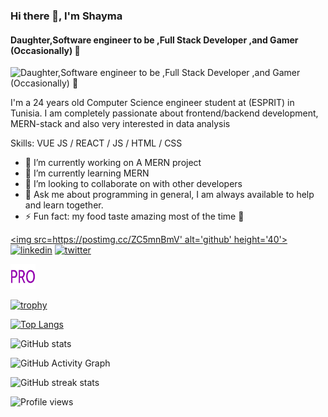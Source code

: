 ### Hi there 👋, I'm Shayma
#### Daughter,Software engineer to be ,Full Stack Developer ,and Gamer (Occasionally) 🤣
![Daughter,Software engineer to be ,Full Stack Developer ,and Gamer (Occasionally) 🤣](https://arturssmirnovs.github.io/github-profile-readme-generator/images/banner.png)

 I'm a 24 years old Computer Science engineer student at (ESPRIT) in Tunisia. I am completely passionate about frontend/backend development, MERN-stack and also very interested in data analysis 

Skills: VUE JS / REACT / JS / HTML / CSS

- 🔭 I’m currently working on A MERN project  
- 🌱 I’m currently learning MERN 
- 👯 I’m looking to collaborate on with other developers 
- 💬 Ask me about programming in general, I am always available to help and learn together. 
- ⚡ Fun fact: my food taste amazing most of the time 🤭 


[<img src=https://postimg.cc/ZC5mnBmV' alt='github' height='40'>](https://github.com/ShaymaRebhi)  [<img src='https://cdn.jsdelivr.net/npm/simple-icons@3.0.1/icons/linkedin.svg' alt='linkedin' height='40'>](https://www.linkedin.com/in/https://www.linkedin.com/in/shayma-rebhi-2bba42143/)  [<img src='https://cdn.jsdelivr.net/npm/simple-icons@3.0.1/icons/twitter.svg' alt='twitter' height='40'>](https://twitter.com/https://twitter.com/RebhiShayma)  

<a href='https://github.com/pricing'><img src='https://raw.githubusercontent.com/acervenky/animated-github-badges/master/assets/pro.gif' width='40' height='40'></a> 

[![trophy](https://github-profile-trophy.vercel.app/?username=ShaymaRebhi)](https://github.com/ryo-ma/github-profile-trophy)

[![Top Langs](https://github-readme-stats.vercel.app/api/top-langs/?username=ShaymaRebhi)](https://github.com/anuraghazra/github-readme-stats)

![GitHub stats](https://github-readme-stats.vercel.app/api?username=ShaymaRebhi&show_icons=true)  

![GitHub Activity Graph](https://activity-graph.herokuapp.com/graph?username=ShaymaRebhi)  

![GitHub streak stats](https://github-readme-streak-stats.herokuapp.com/?user=ShaymaRebhi)  

![Profile views](https://gpvc.arturio.dev/ShaymaRebhi)  
